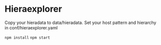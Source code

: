 Hieraexplorer
=============

Copy your hieradata to data/hieradata.
Set your host pattern and hierarchy in conf/hieraexplorer.yaml


```npm install```
```npm start```

